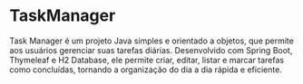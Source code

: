 # TaskManager
Task Manager é um projeto Java simples e orientado a objetos, que permite aos usuários gerenciar suas tarefas diárias. Desenvolvido com Spring Boot, Thymeleaf e H2 Database, ele permite criar, editar, listar e marcar tarefas como concluídas, tornando a organização do dia a dia rápida e eficiente.
